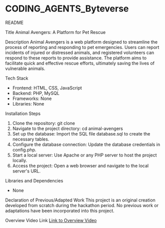 # CODING_AGENTS_Byteverse
README

 Title
Animal Avengers: A Platform for Pet Rescue

 Description
Animal Avengers is a web platform designed to streamline the process of reporting and responding to pet emergencies. Users can report incidents of injured or distressed animals, and registered volunteers can respond to these reports to provide assistance. The platform aims to facilitate quick and effective rescue efforts, ultimately saving the lives of vulnerable animals.

 Tech Stack
- Frontend: HTML, CSS, JavaScript
- Backend: PHP, MySQL
- Frameworks: None
- Libraries: None

 Installation Steps
1. Clone the repository: git clone <repository-url>
2. Navigate to the project directory: cd animal-avengers
3. Set up the database: Import the SQL file database.sql to create the necessary tables.
4. Configure the database connection: Update the database credentials in config.php.
5. Start a local server: Use Apache or any PHP server to host the project locally.
6. Access the project: Open a web browser and navigate to the local server's URL.

 Libraries and Dependencies
- None

 Declaration of Previous/Adapted Work
This project is an original creation developed from scratch during the hackathon period. No previous work or adaptations have been incorporated into this project.

Overview Video Link
[Link to Overview Video](https://www.youtube.com/watch?v=your-video-id)
